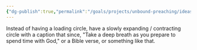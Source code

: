 ```yaml
---
{"dg-publish":true,"permalink":"/goals/projects/unbound-preaching/ideas/take-a-deep-breath-circle/","tags":["website"],"created":"Jul 18, 2018, 1:07 PM"}
---
```



Instead of having a loading circle, have a slowly expanding / contracting circle with a caption that since, "Take a deep breath as you prepare to spend time with God," or a Bible verse, or something like that.


